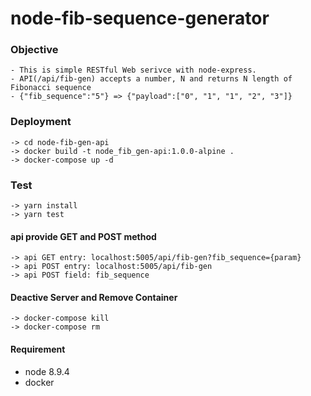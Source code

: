 # node-fib-sequence-generator

### Objective

```
- This is simple RESTful Web serivce with node-express.
- API(/api/fib-gen) accepts a number, N and returns N length of Fibonacci sequence
- {"fib_sequence":"5"} => {"payload":["0", "1", "1", "2", "3"]}
```

### Deployment

```
-> cd node-fib-gen-api
-> docker build -t node_fib_gen-api:1.0.0-alpine .
-> docker-compose up -d
```

### Test

```
-> yarn install
-> yarn test
```

#### api provide GET and POST method

```
-> api GET entry: localhost:5005/api/fib-gen?fib_sequence={param}
-> api POST entry: localhost:5005/api/fib-gen
-> api POST field: fib_sequence
```

#### Deactive Server and Remove Container

```
-> docker-compose kill
-> docker-compose rm
```

#### Requirement

*   node 8.9.4
*   docker
